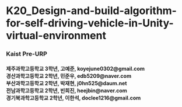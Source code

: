 # K20_Design-and-build-algorithm-for-self-driving-vehicle-in-Unity-virtual-environment
<h3>Kaist Pre-URP</h3>
<h4>
제주과학고등학교 3학년, 고예준, koyejune0302@gmail.com<br>
경산과학고등학교 2학년, 민준우, edb5209@naver.com<br>
부산과학고등학교 2학년, 박재현, j0hn525@daum.net<br>
전남과학고등학교 2학년, 빈희진, heejbin@naver.com<br>
경기북과학고등학교 2학년, 이한석, doclee1216@gmail.com<br>
 </h4>
